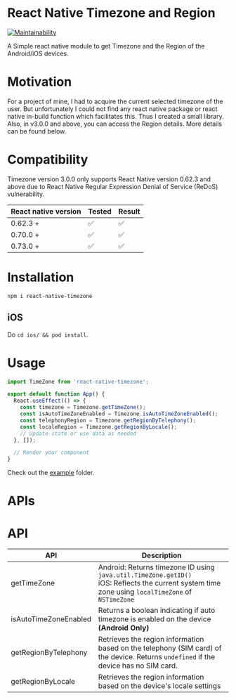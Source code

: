 # React Native Timezone and Region

[![Maintainability](https://api.codeclimate.com/v1/badges/3713253a365fe6a55615/maintainability)](https://codeclimate.com/github/samitha9125/react-native-timezone/maintainability)

A Simple react native module to get Timezone and the Region of the Android/iOS devices.

# Motivation

For a project of mine, I had to acquire the current selected timezone of the user. But unfortunately I could not find any react native package or react native in-build function which facilitates this. Thus I created a small library.
Also, in v3.0.0 and above, you can access the Region details. More details can be found below.

# Compatibility

Timezone version 3.0.0 only supports React Native version 0.62.3 and above due to React Native Regular Expression Denial of Service (ReDoS) vulnerability.

| React native version | Tested | Result |
| -------------------- | ------ | ------ |
| 0.62.3 +             | ✅     | ✅     |
| 0.70.0 +             | ✅     | ✅     |
| 0.73.0 +             | ✅     | ✅     |

# Installation

`npm i react-native-timezone`

## iOS

Do `cd ios/ && pod install`.

# Usage

```javascript
import TimeZone from 'react-native-timezone';

export default function App() {
  React.useEffect(() => {
    const timezone = Timezone.getTimeZone();
    const isAutoTimeZoneEnabled = Timezone.isAutoTimeZoneEnabled();
    const telephonyRegion = Timezone.getRegionByTelephony();
    const localeRegion = Timezone.getRegionByLocale();
    // Update state or use data as needed
  }, []);

  // Render your component
}
```

Check out the [example]("https://github.com/samitha9125/react-native-timezone/tree/master/example") folder.

# APIs

# API

| API                   | Description                                                                                                                                         |
| --------------------- | --------------------------------------------------------------------------------------------------------------------------------------------------- |
| getTimeZone           | Android: Returns timezone ID using `java.util.TimeZone.getID()`<br>iOS: Reflects the current system time zone using `localTimeZone` of `NSTimeZone` |
| isAutoTimeZoneEnabled | Returns a boolean indicating if auto timezone is enabled on the device **(Android Only)**                                                           |
| getRegionByTelephony  | Retrieves the region information based on the telephony (SIM card) of the device. Returns `undefined` if the device has no SIM card.                |
| getRegionByLocale     | Retrieves the region information based on the device's locale settings                                                                              |
